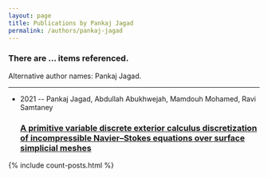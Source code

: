 ```yaml
---
layout: page
title: Publications by Pankaj Jagad
permalink: /authors/pankaj-jagad
---
```


<h3 id="number-posts">There are ... items referenced.</h3>
<p id='info-authors'>Alternative author names: Pankaj Jagad.</p>
<hr />
<ul class="post-list">
<li><span class='post-meta'>2021 -- Pankaj Jagad, Abdullah Abukhwejah, Mamdouh Mohamed, Ravi Samtaney</span><h3><a class='post-link' href="{{ site.baseurl }}/a-primitive-variable-discrete-exterior-calculus-discretization-of-incompressible-navier-stokes-equations-over-surface-simplicial-meshes">A primitive variable discrete exterior calculus discretization of incompressible Navier–Stokes equations over surface simplicial meshes</a></h3></li>

</ul>
{% include count-posts.html %}
